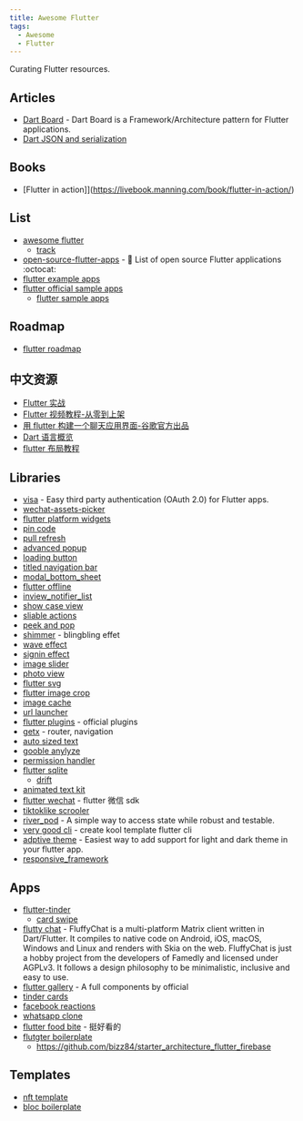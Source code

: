 ```yaml
---
title: Awesome Flutter
tags:
  - Awesome
  - Flutter
---
```


Curating Flutter resources.

## Articles

- [Dart Board](https://github.com/ahammer/dart_board) - Dart Board is a Framework/Architecture pattern for Flutter applications.
- [Dart JSON and serialization](https://flutter.dev/docs/development/data-and-backend/json#code-generation)

## Books

- [Flutter in action]](https://livebook.manning.com/book/flutter-in-action/)

## List

- [awesome flutter](https://github.com/Solido/awesome-flutter)
  - [track](https://www.trackawesomelist.com/Solido/awesome-flutter/readme/)
- [open-source-flutter-apps](https://github.com/tortuvshin/open-source-flutter-apps) - 📱 List of open source Flutter applications :octocat:
- [flutter example apps](https://github.com/iampawan/FlutterExampleApps)
- [flutter official sample apps](https://github.com/flutter/samples)
  - [flutter sample apps](https://github.com/diegoveloper/flutter-samples)

## Roadmap

- [flutter roadmap](https://github.com/olexale/flutter_roadmap)

## 中文资源

- [Flutter 实战](https://book.flutterchina.club/)
- [Flutter 视频教程-从零到上架](https://www.bilibili.com/video/BV1pp4y187w6?p=2)
- [用 flutter 构建一个聊天应用界面-谷歌官方出品](https://codelabs.developers.google.com/codelabs/flutter/#0)
- [Dart 语言概览](https://www.dartcn.com/guides/language/language-tour)
- [flutter 布局教程](https://flutterchina.club/tutorials/layout/)

## Libraries

- [visa](https://github.com/e-oj/visa) - Easy third party authentication (OAuth 2.0) for Flutter apps.
- [wechat-assets-picker](https://github.com/fluttercandies/flutter_wechat_assets_picker)
- [flutter platform widgets](https://pub.dev/packages/flutter_platform_widgets)
- [pin code](https://github.com/LiewJunTung/pin_code_text_field)
- [pull refresh](https://github.com/aagarwal1012/Liquid-Pull-To-Refresh)
- [advanced popup](https://github.com/jaweii/Flutter_beautiful_popup/blob/master/README_CN.md)
- [loading button](https://github.com/chrisedg87/flutter_rounded_loading_button)
- [titled navigation bar](https://github.com/pedromassango/titled_navigation_bar)
- [modal_bottom_sheet](https://github.com/jamesblasco/modal_bottom_sheet)
- [flutter offline](https://github.com/jogboms/flutter_offline)
- [inview_notifier_list](https://github.com/rvamsikrishna/inview_notifier_list)
- [show case view](https://github.com/SimformSolutionsPvtLtd/flutter_showcaseview)
- [sliable actions](https://github.com/letsar/flutter_slidable)
- [peek and pop](https://github.com/aliyigitbireroglu/flutter-peek-and-pop#media)
- [shimmer](https://github.com/hnvn/flutter_shimmer) - blingbling effet
- [wave effect](https://github.com/i-protoss/wave)
- [signin effect](https://github.com/GeekyAnts/flutter-login-home-animation)
- [image slider](https://github.com/serenader2014/flutter_carousel_slider)
- [photo view](https://github.com/bluefireteam/photo_view)
- [flutter svg](https://github.com/dnfield/flutter_svg)
- [flutter image crop](https://github.com/hnvn/flutter_image_cropper)
- [image cache](https://github.com/Baseflow/flutter_cached_network_image)
- [url launcher](https://github.com/flutter/plugins/tree/master/packages/url_launcher/url_launcher)
- [flutter plugins](https://github.com/flutter/plugins) - official plugins
- [getx](https://github.com/jonataslaw/getx) - router, navigation
- [auto sized text](https://github.com/leisim/auto_size_text)
- [gooble anylyze](https://github.com/dart-lang/usage)
- [permission handler](https://github.com/baseflow/flutter-permission-handler)
- [flutter sqlite](https://github.com/tekartik/sqflite)
  - [drift](https://github.com/simolus3/moor)
- [animated text kit](https://github.com/aagarwal1012/Animated-Text-Kit)
- [flutter wechat](https://github.com/OpenFlutter/fluwx) - flutter 微信 sdk
- [tiktoklike scrooler](https://pub.dev/packages/tiktoklikescroller)
- [river_pod](https://github.com/rrousselgit/river_pod) - A simple way to access state while robust and testable.
- [very good cli](https://pub.dev/packages/very_good_cli) - create kool template flutter cli
- [adptive theme](https://github.com/birjuvachhani/adaptive_theme) - Easiest way to add support for light and dark theme in your flutter app.
- [responsive_framework](https://pub.dev/packages/responsive_framework)

## Apps

- [flutter-tinder](https://github.com/Ivaskuu/tinder_cards)
  - [card swipe](https://github.com/geekruchika/FlutterCardSwipe)
- [flutty chat](https://gitlab.com/famedly/fluffychat) - FluffyChat is a multi-platform Matrix client written in Dart/Flutter. It compiles to native code on Android, iOS, macOS, Windows and Linux and renders with Skia on the web. FluffyChat is just a hobby project from the developers of Famedly and licensed under AGPLv3. It follows a design philosophy to be minimalistic, inclusive and easy to use.
- [flutter gallery](https://github.com/flutter/gallery) - A full components by official
- [tinder cards](https://github.com/Ivaskuu/tinder_cards)
- [facebook reactions](https://github.com/duytq94/flutter-fb-reactions-animation)
- [whatsapp clone](https://github.com/iampawan/FlutterWhatsAppClone)
- [flutter food bite](https://github.com/JideGuru/FlutterFoodybite) - 挺好看的
- [flutgter boilerplate](https://github.com/zubairehman/flutter-boilerplate-project)
  - <https://github.com/bizz84/starter_architecture_flutter_firebase>

## Templates

- [nft template](https://github.com/nhancv/nft)
- [bloc boilerplate](https://github.com/wem2017/flutter_bloc_boilerplate)
